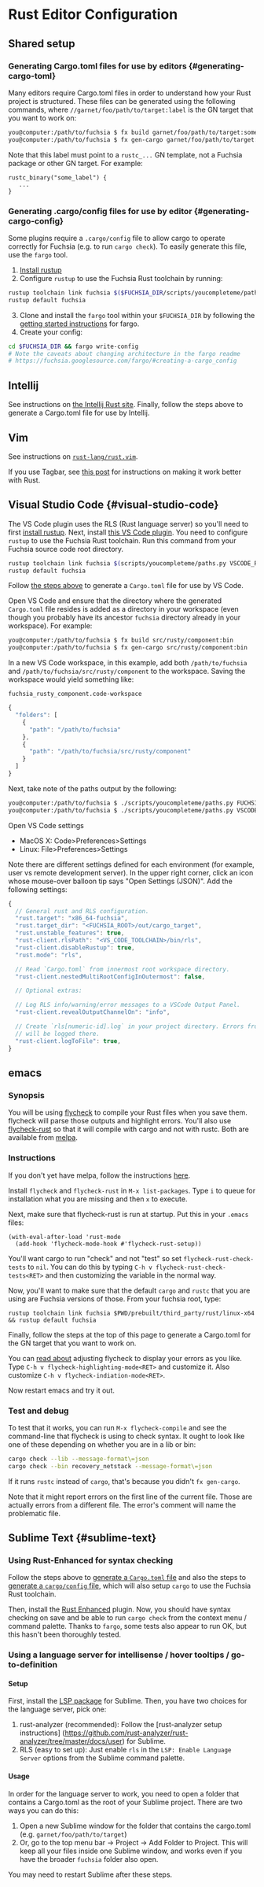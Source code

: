 # Rust Editor Configuration

## Shared setup

### Generating Cargo.toml files for use by editors {#generating-cargo-toml}

Many editors require Cargo.toml files in order to understand how your Rust
project is structured. These files can be generated using the following
commands, where `//garnet/foo/path/to/target:label` is the GN target that
you want to work on:

```sh
you@computer:/path/to/fuchsia $ fx build garnet/foo/path/to/target:some_label
you@computer:/path/to/fuchsia $ fx gen-cargo garnet/foo/path/to/target:some_label
```

Note that this label must point to a `rustc_...` GN template, not a Fuchsia package or other GN
target. For example:

```
rustc_binary("some_label") {
   ...
}
```

### Generating .cargo/config files for use by editor {#generating-cargo-config}

Some plugins require a `.cargo/config` file to allow cargo to operate correctly for Fuchsia
(e.g. to run `cargo check`). To easily generate this file, use the `fargo` tool.

1. [Install rustup](https://rustup.rs/)
2. Configure `rustup` to use the Fuchsia Rust toolchain by running:
```sh
rustup toolchain link fuchsia $($FUCHSIA_DIR/scripts/youcompleteme/paths.py VSCODE_RUST_TOOLCHAIN)
rustup default fuchsia
```
3. Clone and install the `fargo` tool within your `$FUCHSIA_DIR` by following the
[getting started instructions](https://fuchsia.googlesource.com/fargo/) for fargo.
4. Create your config:
```sh
cd $FUCHSIA_DIR && fargo write-config
# Note the caveats about changing architecture in the fargo readme
# https://fuchsia.googlesource.com/fargo/#creating-a-cargo_config
```

## Intellij

See instructions on [the Intellij Rust site](https://intellij-rust.github.io/).
Finally, follow the steps above to generate a Cargo.toml file for use by Intellij.

## Vim

See instructions on [`rust-lang/rust.vim`](https://github.com/rust-lang/rust.vim).

If you use Tagbar, see [this post](https://users.rust-lang.org/t/taglist-like-vim-plugin-for-rust/21924/13)
for instructions on making it work better with Rust.

## Visual Studio Code {#visual-studio-code}

The VS Code plugin uses the RLS (Rust language server) so you'll need to first
[install rustup](https://rustup.rs/). Next, install [this VS Code plugin].
You need to configure `rustup` to use the Fuchsia Rust toolchain.
Run this command from your Fuchsia source code root directory.

```sh
rustup toolchain link fuchsia $(scripts/youcompleteme/paths.py VSCODE_RUST_TOOLCHAIN)
rustup default fuchsia
```

Follow [the steps above](#generating-cargo-toml) to generate a `Cargo.toml` file
for use by VS Code.

Open VS Code and ensure that the directory where the generated `Cargo.toml` file
resides is added as a directory in your workspace (even though you probably have
its ancestor `fuchsia` directory already in your workspace). For example:

```sh
you@computer:/path/to/fuchsia $ fx build src/rusty/component:bin
you@computer:/path/to/fuchsia $ fx gen-cargo src/rusty/component:bin
```

In a new VS Code workspace, in this example, add both `/path/to/fuchsia` and
`/path/to/fuchsia/src/rusty/component` to the workspace. Saving the
workspace would yield something like:

`fuchsia_rusty_component.code-workspace`
```javascript
{
  "folders": [
    {
      "path": "/path/to/fuchsia"
    },
    {
      "path": "/path/to/fuchsia/src/rusty/component"
    }
  ]
}
```

Next, take note of the paths output by the following:

```sh
you@computer:/path/to/fuchsia $ ./scripts/youcompleteme/paths.py FUCHSIA_ROOT
you@computer:/path/to/fuchsia $ ./scripts/youcompleteme/paths.py VSCODE_RUST_TOOLCHAIN
```

Open VS Code settings

  * MacOS X: Code>Preferences>Settings
  * Linux: File>Preferences>Settings

Note there are different settings defined for each environment (for example, user vs remote development server).
In the upper right corner, click an icon whose mouse-over balloon tip says "Open Settings (JSON)".
Add the following settings:

```javascript
{
  // General rust and RLS configuration.
  "rust.target": "x86_64-fuchsia",
  "rust.target_dir": "<FUCHSIA_ROOT>/out/cargo_target",
  "rust.unstable_features": true,
  "rust-client.rlsPath": "<VS_CODE_TOOLCHAIN>/bin/rls",
  "rust-client.disableRustup": true,
  "rust.mode": "rls",

  // Read `Cargo.toml` from innermost root workspace directory.
  "rust-client.nestedMultiRootConfigInOutermost": false,

  // Optional extras:

  // Log RLS info/warning/error messages to a VSCode Output Panel.
  "rust-client.revealOutputChannelOn": "info",

  // Create `rls[numeric-id].log` in your project directory. Errors from RLS
  // will be logged there.
  "rust-client.logToFile": true,
}
```

[this VS Code plugin]: https://marketplace.visualstudio.com/items?itemName=rust-lang.rust

## emacs

### Synopsis

You will be using [flycheck](https://www.flycheck.org/en/latest/) to compile
your Rust files when you save them.  flycheck will parse those outputs and
highlight errors.  You'll also use
[flycheck-rust](https://github.com/flycheck/flycheck-rust) so that it will
compile with cargo and not with rustc.  Both are available from
[melpa](https://melpa.org/#/).

### Instructions

If you don't yet have melpa, follow the instructions
[here](https://melpa.org/#/getting-started).

Install `flycheck` and `flycheck-rust` in `M-x list-packages`.  Type `i`
to queue for installation what you are missing and then `x` to execute.

Next, make sure that flycheck-rust is run at startup.  Put this in your `.emacs` files:

```elisp
(with-eval-after-load 'rust-mode
  (add-hook 'flycheck-mode-hook #'flycheck-rust-setup))
```

You'll want cargo to run "check" and not "test" so set
`flycheck-rust-check-tests` to `nil`.  You can do this by typing `C-h v
flycheck-rust-check-tests<RET>` and then customizing the variable in the normal
way.

Now, you'll want to make sure that the default `cargo` and `rustc` that you are
using are Fuchsia versions of those.  From your fuchsia root, type:

```elisp
rustup toolchain link fuchsia $PWD/prebuilt/third_party/rust/linux-x64 && rustup default fuchsia
```

Finally, follow the steps at the top of this page to generate a Cargo.toml for the GN target
that you want to work on.

You can [read about](http://www.flycheck.org/en/latest/user/error-reports.html)
adjusting flycheck to display your errors as you like.  Type `C-h v
flycheck-highlighting-mode<RET>` and customize it.  Also customize `C-h v
flycheck-indiation-mode<RET>`.

Now restart emacs and try it out.

### Test and debug

To test that it works, you can run `M-x flycheck-compile` and see the
command-line that flycheck is using to check syntax.  It ought to look like one
of these depending on whether you are in a lib or bin:

```sh
cargo check --lib --message-format\=json
cargo check --bin recovery_netstack --message-format\=json
```

If it runs `rustc` instead of `cargo`, that's because you didn't `fx gen-cargo`.

Note that it might report errors on the first line of the current file.  Those are
actually errors from a different file.  The error's comment will name the
problematic file.

## Sublime Text {#sublime-text}

### Using Rust-Enhanced for syntax checking

Follow the steps above to [generate a `Cargo.toml` file](#generating-cargo-toml) and also
the steps to [generate a `cargo/config` file](#generating-cargo-config), which will also
setup `cargo` to use the Fuchsia Rust toolchain.

Then, install the [Rust Enhanced](https://packagecontrol.io/packages/Rust%20Enhanced) plugin.
Now, you should have syntax checking on save and be able to run `cargo check` from the
context menu / command palette. Thanks to `fargo`, some tests also appear to run OK, but this
hasn't been thoroughly tested.

### Using a language server for intellisense / hover tooltips / go-to-definition

#### Setup

First, install the [LSP package](https://github.com/sublimelsp/LSP) for Sublime. Then, you
have two choices for the language server, pick one:

1. rust-analyzer (recommended): Follow the [rust-analyzer setup instructions]
(https://github.com/rust-analyzer/rust-analyzer/tree/master/docs/user) for Sublime.
2. RLS (easy to set up): Just enable `rls` in the `LSP: Enable Language Server` options from
the Sublime command palette.

#### Usage

In order for the language server to work, you need to open a folder that contains a Cargo.toml
as the root of your Sublime project. There are two ways you can do this:

1. Open a new Sublime window for the folder that contains the cargo.toml (e.g.
`garnet/foo/path/to/target`)
2. Or, go to the top menu bar -> Project -> Add Folder to Project. This will keep all your files
inside one Sublime window, and works even if you have the broader `fuchsia` folder also open.

You may need to restart Sublime after these steps.
